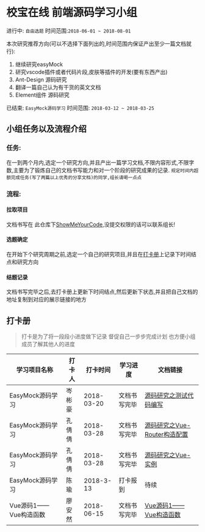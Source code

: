 # 校宝在线 前端源码学习小组

进行中: `自由选题` 时间范围:`2018-06-01 ~ 2018-08-01`

本次研究推荐方向(可以不选择下面列出的,时间范围内保证产出至少一篇文档就行):
1. 继续研究easyMock
2. 研究vscode插件或者代码片段,皮肤等插件的开发(要有东西产出)
3. Ant-Design 源码研究
4. 翻译一篇自己认为有干货的英文文档
5. Element组件 源码研究

已结束: `EasyMock源码学习` 时间范围: `2018-03-12 ~ 2018-03-25`

 
## 小组任务以及流程介绍

### 任务:

在一到两个月内,选定一个研究方向,并且产出一篇学习文档,不限内容形式,不限字数,主要为了锻炼自己的文档书写能力和对一个阶段的研究成果的记录.
`规定时间内超额完成任务(写了两篇以上优秀的分享文档)的同学,组长请喝一点点`

### 流程:

#### 拉取项目

文档书写在 此仓库下[ShowMeYourCode](https://github.com/SchoolPalCoder/ShowMeYourCode),没提交权限的话可以联系组长!

#### 选题确定
在开始下个研究周期之前,选定一个自己的研究项目,并且在<a href="#打卡册">打卡册</a>上记录下时间结点和研究方向

#### 结题记录
文档书写完毕之后,去打卡册上更新下时间结点,然后更新下状态,并且把自己文档的地址复制到对应的展示链接的地方



## 打卡册

> 打卡是为了将一段段小进度做下记录 督促自己一步步完成计划 也方便小组成员了解其他人的进度

学习项目名称 | 打卡人 | 打卡时间 | 学习进度 | 文档链接
---------|----------|---------|------- | -----
 EasyMock源码学习 | 岑彬豪 | 2018-03-20 | 文档书写完毕 | <a href="https://schoolpalcoder.github.io/ShowMeYourCode/源码研究之测试代码编写">源码研究之测试代码编写</a>
 EasyMock源码学习 | 孔倩倩 | 2018-03-28 | 文档书写完毕 | [源码研究之Vue-Router构造配置](https://schoolpalcoder.github.io/ShowMeYourCode/源码研究之Vue/Router构造配置)
 EasyMock源码学习 | 孔倩倩 | 2018-03-28 | 文档书写完毕 | [源码研究之Vue-实例](https://schoolpalcoder.github.io/ShowMeYourCode/源码研究之Vue/vue实例)
 EasyMock源码学习 | 陈瑜 | 2018-3-13 | 打卡报到 | 待续
 Vue源码1——Vue构造函数 | 廖安然 | 2018-06-15 | 文档书写完毕 | [Vue源码1——Vue构造函数](https://schoolpalcoder.github.io/ShowMeYourCode/源码研究之Vue/Vue源码1——Vue构造函数)